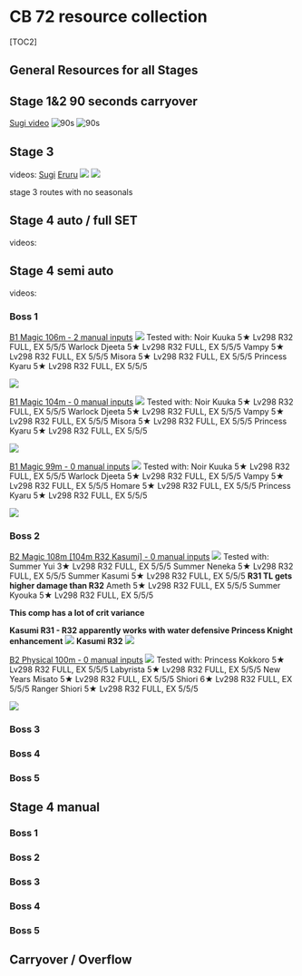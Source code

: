 # CB 72 resource collection


 [TOC2] 
## General Resources for all Stages


## Stage 1&2 90 seconds carryover
[Sugi video](https://www.youtube.com/watch?v=jk81AR0833A&t=10s)
![90s](https://pbs.twimg.com/media/GGc-BPWbkAAhRn3?format=jpg)
![90s](https://pbs.twimg.com/media/GGXl9yIbwAA0r0C?format=png&name=900x900)

## Stage 3
videos:
[Sugi](https://www.youtube.com/watch?v=SUPcah1k8oE)
[Eruru](https://www.youtube.com/watch?v=ugXcRXKbeK0)
![](https://pbs.twimg.com/media/GGXyWJ7akAAjh4n?format=jpg&name=medium)
![](https://pomf2.lain.la/f/kslzdm9q.png)

stage 3 routes with no seasonals


## Stage 4 auto / full SET
videos:


## Stage 4 semi auto
videos:


### Boss 1

[B1 Magic 106m - 2 manual inputs](https://www.youtube.com/watch?v=HXujSK_Oxqc) 
![](https://pomf2.lain.la/f/jhwhsrj.png)
Tested with: 
Noir Kuuka 5★ Lv298 R32 FULL, EX 5/5/5
Warlock Djeeta 5★ Lv298 R32 FULL, EX 5/5/5
Vampy 5★ Lv298 R32 FULL, EX 5/5/5
Misora 5★ Lv298 R32 FULL, EX 5/5/5
Princess Kyaru 5★ Lv298 R32 FULL, EX 5/5/5

![](https://pomf2.lain.la/f/wosjpcvx.png)

[B1 Magic 104m - 0 manual inputs](https://www.youtube.com/watch?v=_GMH71Zp1PM) 
![](https://pomf2.lain.la/f/q0tf6k.png)
Tested with: 
Noir Kuuka 5★ Lv298 R32 FULL, EX 5/5/5
Warlock Djeeta 5★ Lv298 R32 FULL, EX 5/5/5
Vampy 5★ Lv298 R32 FULL, EX 5/5/5
Misora 5★ Lv298 R32 FULL, EX 5/5/5
Princess Kyaru 5★ Lv298 R32 FULL, EX 5/5/5

![](https://pomf2.lain.la/f/gsn7re47.png)

[B1 Magic 99m - 0 manual inputs](https://www.youtube.com/watch?v=pcmLoMA_NQ4) 
![](https://pomf2.lain.la/f/dt9qkufp.png)
Tested with: 
Noir Kuuka 5★ Lv298 R32 FULL, EX 5/5/5
Warlock Djeeta 5★ Lv298 R32 FULL, EX 5/5/5
Vampy 5★ Lv298 R32 FULL, EX 5/5/5
Homare 5★ Lv298 R32 FULL, EX 5/5/5
Princess Kyaru 5★ Lv298 R32 FULL, EX 5/5/5

![](https://pomf2.lain.la/f/18zyr2d.png)

### Boss 2

[B2 Magic 108m [104m R32 Kasumi] - 0 manual inputs](https://www.youtube.com/watch?v=u_OA1bJH2uY) 
![](https://pomf2.lain.la/f/em11vqdg.png)
Tested with: 
Summer Yui 3★ Lv298 R32 FULL, EX 5/5/5
Summer Neneka 5★ Lv298 R32 FULL, EX 5/5/5
Summer Kasumi 5★ Lv298 R32 FULL, EX 5/5/5 **R31 TL gets higher damage than R32**
Ameth 5★ Lv298 R32 FULL, EX 5/5/5
Summer Kyouka 5★ Lv298 R32 FULL, EX 5/5/5

**This comp has a lot of crit variance**

**Kasumi R31 - R32 apparently works with water defensive Princess Knight enhancement**
![](https://pomf2.lain.la/f/hx3udrx.png)
**Kasumi R32**
![](https://pomf2.lain.la/f/ur9sw42v.png)

[B2 Physical 100m - 0 manual inputs](https://www.youtube.com/watch?v=OkPO7ehgsu8) 
![](https://pomf2.lain.la/f/rokc87u.png)
Tested with: 
Princess Kokkoro 5★ Lv298 R32 FULL, EX 5/5/5
Labyrista 5★ Lv298 R32 FULL, EX 5/5/5
New Years Misato 5★ Lv298 R32 FULL, EX 5/5/5
Shiori 6★ Lv298 R32 FULL, EX 5/5/5
Ranger Shiori 5★ Lv298 R32 FULL, EX 5/5/5

![](https://pomf2.lain.la/f/9q7ji28q.png)

### Boss 3



### Boss 4


### Boss 5


## Stage 4 manual
### Boss 1

### Boss 2


### Boss 3


### Boss 4


### Boss 5


## Carryover / Overflow